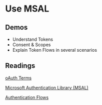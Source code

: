# Use MSAL

## Demos

-   Understand Tokens
-   Consent & Scopes
-   Explain Token Flows in several scenarios

## Readings

[oAuth Terms](https://www.soapui.org/docs/oauth2/oauth2-overview/)

[Microsoft Authentication Library (MSAL)](https://docs.microsoft.com/en-us/azure/active-directory/develop/msal-overview)

[Authentication Flows](https://docs.microsoft.com/en-us/azure/active-directory/develop/msal-authentication-flows)
